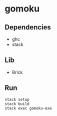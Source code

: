# gomoku

## Dependencies

- ghc
- stack

## Lib

- Brick

## Run

```
stack setup
stack build
stack exec gomoku-exe
```
